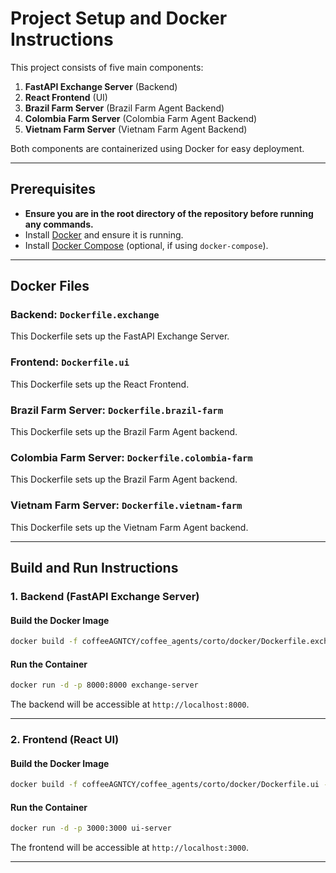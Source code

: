 # Project Setup and Docker Instructions

This project consists of five main components:
1. **FastAPI Exchange Server** (Backend)
2. **React Frontend** (UI)
3. **Brazil Farm Server** (Brazil Farm Agent Backend)
4. **Colombia Farm Server** (Colombia Farm Agent Backend)
5. **Vietnam Farm Server** (Vietnam Farm Agent Backend)

Both components are containerized using Docker for easy deployment.

---

## Prerequisites
- **Ensure you are in the root directory of the repository before running any commands.**
- Install [Docker](https://www.docker.com/) and ensure it is running.
- Install [Docker Compose](https://docs.docker.com/compose/) (optional, if using `docker-compose`).

---

## Docker Files
### Backend: `Dockerfile.exchange`
This Dockerfile sets up the FastAPI Exchange Server.

### Frontend: `Dockerfile.ui`
This Dockerfile sets up the React Frontend.

### Brazil Farm Server: `Dockerfile.brazil-farm`
This Dockerfile sets up the Brazil Farm Agent backend.

### Colombia Farm Server: `Dockerfile.colombia-farm`
This Dockerfile sets up the Brazil Farm Agent backend.

### Vietnam Farm Server: `Dockerfile.vietnam-farm`
This Dockerfile sets up the Vietnam Farm Agent backend.

---

## Build and Run Instructions

### 1. Backend (FastAPI Exchange Server)
#### Build the Docker Image
```bash
docker build -f coffeeAGNTCY/coffee_agents/corto/docker/Dockerfile.exchange -t exchange-server .
```

#### Run the Container
```bash
docker run -d -p 8000:8000 exchange-server
```

The backend will be accessible at `http://localhost:8000`.

---

### 2. Frontend (React UI)
#### Build the Docker Image
```bash
docker build -f coffeeAGNTCY/coffee_agents/corto/docker/Dockerfile.ui -t ui-server .
```

#### Run the Container
```bash
docker run -d -p 3000:3000 ui-server
```

The frontend will be accessible at `http://localhost:3000`.

---